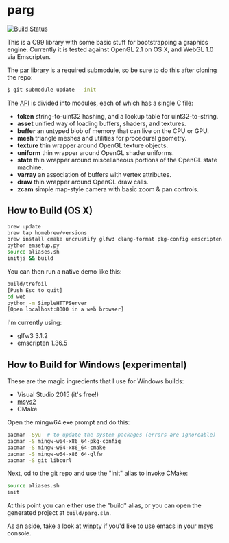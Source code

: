 # parg

[![Build Status](https://travis-ci.org/prideout/parg.svg?branch=master)](https://travis-ci.org/prideout/parg)

This is a C99 library with some basic stuff for bootstrapping a graphics engine.  Currently it is tested against OpenGL 2.1 on OS X, and WebGL 1.0 via Emscripten.

The [par](https://github.com/prideout/par) library is a required submodule, so be sure to do this after cloning the repo:

```bash
$ git submodule update --init
```

The [API](https://github.com/prideout/parg/blob/master/include/parg.h) is divided into modules, each of which has a single C file:

- **token** string-to-uint32 hashing, and a lookup table for uint32-to-string.
- **asset** unified way of loading buffers, shaders, and textures.
- **buffer** an untyped blob of memory that can live on the CPU or GPU.
- **mesh** triangle meshes and utilities for procedural geometry.
- **texture** thin wrapper around OpenGL texture objects.
- **uniform** thin wrapper around OpenGL shader uniforms.
- **state** thin wrapper around miscellaneous portions of the OpenGL state machine.
- **varray** an association of buffers with vertex attributes.
- **draw** thin wrapper around OpenGL draw calls.
- **zcam** simple map-style camera with basic zoom & pan controls.

## How to Build (OS X)

```bash
brew update
brew tap homebrew/versions
brew install cmake uncrustify glfw3 clang-format pkg-config emscripten
python emsetup.py
source aliases.sh
initjs && build
```

You can then run a native demo like this:
```bash
build/trefoil
[Push Esc to quit]
cd web
python -m SimpleHTTPServer
[Open localhost:8000 in a web browser]
```


I'm currently using:
- glfw3 3.1.2
- emscripten 1.36.5

## How to Build for Windows (experimental)

These are the magic ingredients that I use for Windows builds:
- Visual Studio 2015 (it's free!)
- [msys2](http://msys2.github.io/)
- CMake

Open the mingw64.exe prompt and do this:

```bash
pacman -Syu  # to update the system packages (errors are ignoreable)
pacman -S mingw-w64-x86_64-pkg-config
pacman -S mingw-w64-x86_64-cmake
pacman -S mingw-w64-x86_64-glfw
pacman -S git libcurl
```

Next, cd to the git repo and use the "init" alias to invoke CMake:

```bash
source aliases.sh
init
```

At this point you can either use the "build" alias, or you can open the generated project at `build/parg.sln`.

As an aside, take a look at [winpty](https://github.com/rprichard/winpty) if you'd like to use emacs in your msys console.
